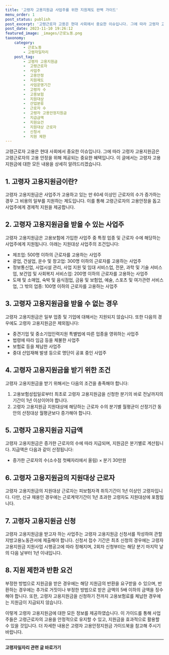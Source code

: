 ```yaml
---
title: '고령자 고용지원금 사업주를 위한 지원제도 완벽 가이드'
menu_order: 1
post_status: publish
post_excerpt: '고령근로자 고용은 현대 사회에서 중요한 이슈입니다. 그에 따라 고령자 고용지원금은 고령근로자의 고용 안정을 위해 제공되는 중요한 혜택입니다. 이 글에서는 고령자 고용지원금에 대한 모든 내용을 상세히 알려드리겠습니다.'
post_date: 2023-11-10 19:26:12
featured_image: _images/근로노동.png
taxonomy:
    category:
        - 근로노동
        - 고령자일자리
    post_tag:
        - 고령자 고용지원금
        -  고령근로자
        -  사업주
        -  고용안정
        -  지원제도
        -  사업운영기간
        -  고령자 수
        -  고용보험
        -  지원대상
        -  산업분류
        -  근로자 수
        -  고령자 고용안정지원금
        -  지급금액
        -  지원요건
        -  지원대상 근로자
        -  신청서
        -  지원 제한
---
```




고령근로자 고용은 현대 사회에서 중요한 이슈입니다. 그에 따라 고령자 고용지원금은 고령근로자의 고용 안정을 위해 제공되는 중요한 혜택입니다. 이 글에서는 고령자 고용지원금에 대한 모든 내용을 상세히 알려드리겠습니다.

## 1. 고령자 고용지원금이란?

고령자 고용지원금은 사업주가 고용하고 있는 만 60세 이상인 근로자의 수가 증가하는 경우 그 비용의 일부를 지원하는 제도입니다. 이를 통해 고령근로자의 고용안정을 돕고 사업주에게 경제적 지원을 제공합니다.

## 2. 고령자 고용지원금을 받을 수 있는 사업주

고령자 고용지원금은 고용보험에 가입한 사업주 중 특정 업종 및 근로자 수에 해당하는 사업주에게 지원됩니다. 아래는 지원대상 사업주의 조건입니다:

- 제조업: 500명 이하의 근로자를 고용하는 사업주
- 광업, 건설업, 운수 및 창고업: 300명 이하의 근로자를 고용하는 사업주
- 정보통신업, 사업시설 관리, 사업 지원 및 임대 서비스업, 전문, 과학 및 기술 서비스업, 보건업 및 사회복지 서비스업: 200명 이하의 근로자를 고용하는 사업주
- 도매 및 소매업, 숙박 및 음식점업, 금융 및 보험업, 예술, 스포츠 및 여가관련 서비스업, 그 밖의 업종: 100명 이하의 근로자를 고용하는 사업주

## 3. 고령자 고용지원금을 받을 수 없는 경우

고령자 고용지원금은 일부 업종 및 기업에 대해서는 지원되지 않습니다. 또한 다음의 경우에도 고령자 고용지원금은 제외됩니다:

- 중견기업 및 중소기업인력지원 특별법에 따른 업종을 영위하는 사업주
- 법령에 따라 임금 등을 체불한 사업주
- 보험료 등을 체납한 사업주
- 중대 산업재해 발생 등으로 명단이 공표 중인 사업주

## 4. 고령자 고용지원금을 받기 위한 조건

고령자 고용지원금을 받기 위해서는 다음의 조건을 충족해야 합니다:

1. 고용보험성립일로부터 최초로 고령자 고용지원금을 신청한 분기의 바로 전날까지의 기간이 1년 이상이어야 합니다.
2. 고령자 고용지원금 지원대상에 해당하는 근로자 수의 분기별 월평균이 산정기간 동안의 산정대상 월평균보다 증가해야 합니다.

## 5. 고령자 고용지원금 지급액

고령자 고용지원금은 증가한 근로자의 수에 따라 지급되며, 지원금은 분기별로 계산됩니다. 지급액은 다음과 같이 산정됩니다:

- 증가한 근로자의 수(소수점 첫째자리에서 올림) × 분기 30만원

## 6. 고령자 고용지원금의 지원대상 근로자

고령자 고용지원금의 지원대상 근로자는 피보험자격 취득기간이 1년 이상인 고령자입니다. 다만, 신규 채용인 경우에는 근로계약기간이 1년 초과한 고령자도 지원대상에 포함됩니다.

## 7. 고령자 고용지원금 신청

고령자 고용지원금을 받고자 하는 사업주는 고령자 고용지원금 신청서를 작성하여 관할 지방고용노동관서에 제출해야 합니다. 신청서 접수 기간은 최초 신청의 경우에는 고령자 고용지원금 지원사업 시행공고에 따라 정해지며, 2회차 신청부터는 해당 분기 마지막 날의 다음 날부터 1년 이내입니다.

## 8. 지원 제한과 반환 요건

부정한 방법으로 지원금을 받은 경우에는 해당 지원금의 반환을 요구받을 수 있으며, 반환하는 경우에는 추가로 거짓이나 부정한 방법으로 받은 금액의 5배 이하의 금액을 징수해야 합니다. 또한, 고령자 고용지원금을 신청하기 전까지 고용보험료를 체납한 경우에는 지원금이 지급되지 않습니다.

이렇게 고령자 고용지원금에 대한 모든 정보를 제공하였습니다. 이 가이드를 통해 사업주들은 고령근로자의 고용을 안정적으로 유지할 수 있고, 지원금을 효과적으로 활용할 수 있을 것입니다. 더 자세한 내용은 고령자 고용안정지원금 가이드북을 참고해 주시기 바랍니다.
<!-- wp:separator -->
<hr class="wp-block-separator has-alpha-channel-opacity"/>
<!-- /wp:separator -->

<!-- wp:group {"backgroundColor":"base","layout":{"type":"constrained"}} -->
<div class="wp-block-group has-base-background-color has-background"><!-- wp:paragraph {"align":"center","fontSize":"medium"} -->
<p class="has-text-align-center has-large-font-size"><strong>고령자일자리 관련 글 바로가기</strong></p>
<!-- /wp:paragraph -->


<!-- wp:latest-posts {"categories":[{"id":10558,"count":19,"description":"","link":"https://uknowlaw.com/category/%ea%b3%a0%eb%a0%b9%ec%9e%90%ec%9d%bc%ec%9e%90%eb%a6%ac/","name":"고령자일자리","slug":"고령자일자리","taxonomy":"category","parent":0,"meta":[],"_links":{"self":[{"href":"https://uknowlaw.com/wp-json/wp/v2/categories/10558"}],"collection":[{"href":"https://uknowlaw.com/wp-json/wp/v2/categories"}],"about":[{"href":"https://uknowlaw.com/wp-json/wp/v2/taxonomies/category"}],"wp:post_type":[{"href":"https://uknowlaw.com/wp-json/wp/v2/posts?categories=10558"}],"curies":[{"name":"wp","href":"https://api.w.org/{rel}","templated":true}]}}],"postsToShow":100,"excerptLength":28,"postLayout":"grid","columns":2,"featuredImageAlign":"left","featuredImageSizeSlug":"large","fontSize":18px} /--></div>
<!-- /wp:group -->